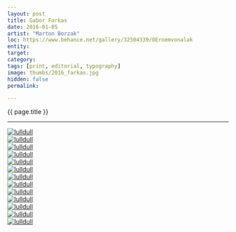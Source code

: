 ```yaml
---
layout: post
title: Gabor Farkas
date: 2016-01-05
artist: "Marton Borzak"
loc: https://www.behance.net/gallery/32504339/OEroemvonalak
entity: 
target: 
category: 
tags: [print, editorial, typography]
image: thumbs/2016_farkas.jpg
hidden: false
permalink:

---
```




<div class="highlight2">{{ page.title }}</div>

---


<div class="post_image">
	<a href="{{ site.baseurl }}/images/posts/2016_farkas/001.jpg" target="_blank">
	<img src="{{ site.baseurl }}/images/posts/2016_farkas/001.jpg" alt="lulldull"></a>
</div>

<div class="post_image">
	<a href="{{ site.baseurl }}/images/posts/2016_farkas/002.jpg" target="_blank">
	<img src="{{ site.baseurl }}/images/posts/2016_farkas/002.jpg" alt="lulldull"></a>
</div>

<div class="post_image">
	<a href="{{ site.baseurl }}/images/posts/2016_farkas/003.jpg" target="_blank">
	<img src="{{ site.baseurl }}/images/posts/2016_farkas/003.jpg" alt="lulldull"></a>
</div>

<div class="post_image">
	<a href="{{ site.baseurl }}/images/posts/2016_farkas/004.jpg" target="_blank">
	<img src="{{ site.baseurl }}/images/posts/2016_farkas/004.jpg" alt="lulldull"></a>
</div>

<div class="post_image">
	<a href="{{ site.baseurl }}/images/posts/2016_farkas/005.jpg" target="_blank">
	<img src="{{ site.baseurl }}/images/posts/2016_farkas/005.jpg" alt="lulldull"></a>
</div>

<div class="post_image">
	<a href="{{ site.baseurl }}/images/posts/2016_farkas/006.jpg" target="_blank">
	<img src="{{ site.baseurl }}/images/posts/2016_farkas/006.jpg" alt="lulldull"></a>
</div>

<div class="post_image">
	<a href="{{ site.baseurl }}/images/posts/2016_farkas/007.jpg" target="_blank">
	<img src="{{ site.baseurl }}/images/posts/2016_farkas/007.jpg" alt="lulldull"></a>
</div>

<div class="post_image">
	<a href="{{ site.baseurl }}/images/posts/2016_farkas/008.jpg" target="_blank">
	<img src="{{ site.baseurl }}/images/posts/2016_farkas/008.jpg" alt="lulldull"></a>
</div>

<div class="post_image">
	<a href="{{ site.baseurl }}/images/posts/2016_farkas/009.jpg" target="_blank">
	<img src="{{ site.baseurl }}/images/posts/2016_farkas/009.jpg" alt="lulldull"></a>
</div>

<div class="post_image">
	<a href="{{ site.baseurl }}/images/posts/2016_farkas/010.jpg" target="_blank">
	<img src="{{ site.baseurl }}/images/posts/2016_farkas/010.jpg" alt="lulldull"></a>
</div>

<div class="post_image">
	<a href="{{ site.baseurl }}/images/posts/2016_farkas/011.jpg" target="_blank">
	<img src="{{ site.baseurl }}/images/posts/2016_farkas/011.jpg" alt="lulldull"></a>
</div>

<div class="post_image">
	<a href="{{ site.baseurl }}/images/posts/2016_farkas/012.jpg" target="_blank">
	<img src="{{ site.baseurl }}/images/posts/2016_farkas/012.jpg" alt="lulldull"></a>
</div>

<div class="post_image">
	<a href="{{ site.baseurl }}/images/posts/2016_farkas/013.jpg" target="_blank">
	<img src="{{ site.baseurl }}/images/posts/2016_farkas/013.jpg" alt="lulldull"></a>
</div>



